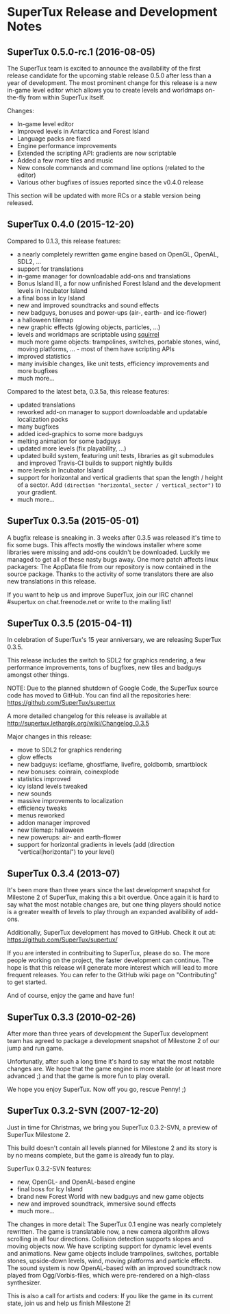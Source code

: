 SuperTux Release and Development Notes
======================================

SuperTux 0.5.0-rc.1 (2016-08-05)
--------------------------------

The SuperTux team is excited to announce the availability of the first release candidate for the upcoming stable release 0.5.0 after less than a year of development. The most prominent change for this release is a new in-game level editor which allows you to create levels and worldmaps on-the-fly from within SuperTux itself.

Changes:

* In-game level editor
* Improved levels in Antarctica and Forest Island
* Language packs are fixed
* Engine performance improvements
* Extended the scripting API: gradients are now scriptable
* Added a few more tiles and music
* New console commands and command line options (related to the editor)
* Various other bugfixes of issues reported since the v0.4.0 release

This section will be updated with more RCs or a stable version being released.

SuperTux 0.4.0 (2015-12-20)
----------------------------

Compared to 0.1.3, this release features:

* a nearly completely rewritten game engine based on OpenGL, OpenAL, SDL2, ...
* support for translations
* in-game manager for downloadable add-ons and translations
* Bonus Island III, a for now unfinished Forest Island and the development levels in Incubator Island
* a final boss in Icy Island
* new and improved soundtracks and sound effects
* new badguys, bonuses and power-ups (air-, earth- and ice-flower)
* a halloween tilemap
* new graphic effects (glowing objects, particles, ...)
* levels and worldmaps are scriptable using [squirrel](http://squirrel-lang.org/)
* much more game objects: trampolines, switches, portable stones, wind, moving platforms, ... - most of them have scripting APIs
* improved statistics
* many invisible changes, like unit tests, efficiency improvements and more bugfixes
* much more...

Compared to the latest beta, 0.3.5a, this release features:

* updated translations
* reworked add-on manager to support downloadable and updatable localization packs
* many bugfixes
* added iced-graphics to some more badguys
* melting animation for some badguys
* updated more levels (fix playability, ...)
* updated build system, featuring unit tests, libraries as git submodules and improved Travis-CI builds to support nightly builds
* more levels in Incubator Island
* support for horizontal and vertical gradients that span the length / height of a sector. Add `(direction "horizontal_sector / vertical_sector")` to your gradient.
* much more...

SuperTux 0.3.5a (2015-05-01)
----------------------------

A bugfix release is sneaking in. 3 weeks after 0.3.5 was released it's time to
fix some bugs. This affects mostly the windows installer where some libraries
were missing and add-ons couldn't be downloaded. Luckily we managed to get all
of these nasty bugs away.
One more patch affects linux packagers: The AppData file from our repository is
now contained in the source package.
Thanks to the activity of some translators there are also new translations in
this release.

If you want to help us and improve SuperTux, join our IRC channel #supertux on
chat.freenode.net or write to the mailing list!


SuperTux 0.3.5 (2015-04-11)
---------------------------

In celebration of SuperTux's 15 year anniversary, we are releasing SuperTux 0.3.5.

This release includes the switch to SDL2 for graphics rendering, a few performance
improvements, tons of bugfixes, new tiles and badguys amongst other things.

NOTE: Due to the planned shutdown of Google Code, the SuperTux source code has
moved to GitHub. You can find all the repositories here:
https://github.com/SuperTux/supertux

A more detailed changelog for this release is available at
http://supertux.lethargik.org/wiki/Changelog_0.3.5

Major changes in this release:

* move to SDL2 for graphics rendering
* glow effects
* new badguys: iceflame, ghostflame, livefire, goldbomb, smartblock
* new bonuses: coinrain, coinexplode
* statistics improved
* icy island levels tweaked
* new sounds
* massive improvements to localization
* efficiency tweaks
* menus reworked
* addon manager improved
* new tilemap: halloween
* new powerups: air- and earth-flower
* support for horizontal gradients in levels (add
(direction "vertical|horizontal") to your level)


SuperTux 0.3.4 (2013-07)
------------------------

It's been more than three years since the last development snapshot for
Milestone 2 of SuperTux, making this a bit overdue. Once again it is hard to
say what the most notable changes are, but one thing players should notice is
a greater wealth of levels to play through an expanded avalibility of add-ons.

Additionally, SuperTux development has moved to GitHub. Check it out at:
https://github.com/SuperTux/supertux/

If you are intersted in contribuiting to SuperTux, please do so. The more
people working on the project, the faster development can continue. The hope
is that this release will generate more interest which will lead to more
frequent releases. You can refer to the GitHub wiki page on "Contributing" to get
started.

And of course, enjoy the game and have fun!


SuperTux 0.3.3 (2010-02-26)
---------------------------

After more than three years of development the SuperTux development team has
agreed to package a development snapshot of Milestone 2 of our jump and run
game.

Unfortunatly, after such a long time it's hard to say what the most notable
changes are. We hope that the game engine is more stable (or at least more
advanced ;) and that the game is more fun to play overall.


We hope you enjoy SuperTux. Now off you go, rescue Penny! ;)


SuperTux 0.3.2-SVN (2007-12-20)
-------------------------------

Just in time for Christmas, we bring you SuperTux 0.3.2-SVN, a preview
of SuperTux Milestone 2.

This build doesn't contain all levels planned for Milestone 2 and
its story is by no means complete, but the game is already fun to
play.

SuperTux 0.3.2-SVN features:

* new, OpenGL- and OpenAL-based engine
* final boss for Icy Island
* brand new Forest World with new badguys and new game objects
* new and improved soundtrack, immersive sound effects
* much more...

The changes in more detail: The SuperTux 0.1 engine was nearly
completely rewritten. The game is translatable now, a new camera
algorithm allows scrolling in all four directions. Collision
detection supports slopes and moving objects now. We have scripting
support for dynamic level events and animations. New game objects
include trampolines, switches, portable stones, upside-down
levels, wind, moving platforms and particle effects. The sound
system is now OpenAL-based with an improved soundtrack now played
from Ogg/Vorbis-files, which were pre-rendered on a high-class
synthesizer.

This is also a call for artists and coders: If you like the game in
its current state, join us and help us finish Milestone 2!
